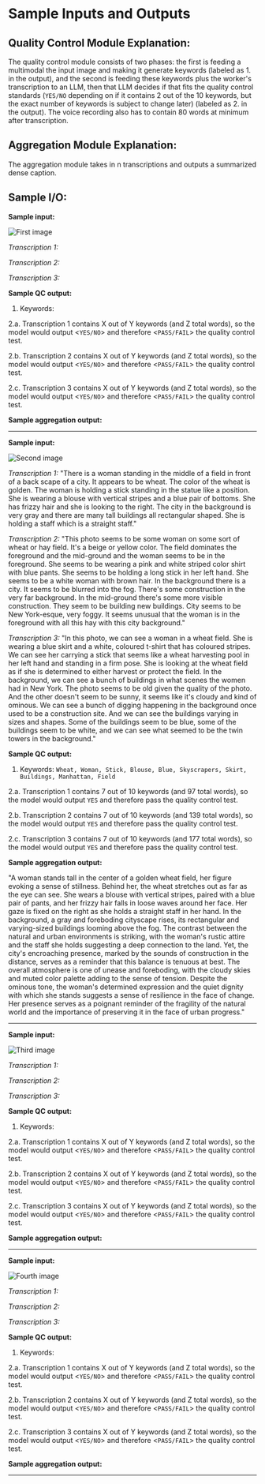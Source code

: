 # Sample Inputs and Outputs 
## Quality Control Module Explanation:
The quality control module consists of two phases: the first is feeding a multimodal the input image and making it generate keywords (labeled as 1. in the output), and the second is feeding these keywords plus the worker's transcription to an LLM, then that LLM decides if that fits the quality control standards (`YES/NO` depending on if it contains 2 out of the 10 keywords, but the exact number of keywords is subject to change later) (labeled as 2. in the output). The voice recording also has to contain 80 words at minimum after transcription.

## Aggregation Module Explanation:
The aggregation module takes in n transcriptions and outputs a summarized dense caption.


## Sample I/O:
**Sample input:**

![First image](./image1.jpeg)

*Transcription 1:* 

*Transcription 2:* 

*Transcription 3:* 

**Sample QC output:**
1. Keywords:
   
2.a. Transcription 1 contains X out of Y keywords (and Z total words), so the model would output <`YES/NO`> and therefore <`PASS/FAIL`> the quality control test.

2.b. Transcription 2 contains X out of Y keywords (and Z total words), so the model would output <`YES/NO`> and therefore <`PASS/FAIL`> the quality control test.

2.c. Transcription 3 contains X out of Y keywords (and Z total words), so the model would output <`YES/NO`> and therefore <`PASS/FAIL`> the quality control test.

**Sample aggregation output:**

---
**Sample input:**

![Second image](./image2.jpg)

*Transcription 1:* "There is a woman standing in the middle of a field in front of a back scape of a city. It appears to be wheat. The color of the wheat is golden. The woman is holding a stick standing in the statue like a position. She is wearing a blouse with vertical stripes and a blue pair of bottoms. She has frizzy hair and she is looking to the right. The city in the background is very gray and there are many tall buildings all rectangular shaped. She is holding a staff which is a straight staff."

*Transcription 2:* "This photo seems to be some woman on some sort of wheat or hay field. It's a beige or yellow color. The field dominates the foreground and the mid-ground and the woman seems to be in the foreground. She seems to be wearing a pink and white striped color shirt with blue pants. She seems to be holding a long stick in her left hand. She seems to be a white woman with brown hair. In the background there is a city. It seems to be blurred into the fog. There's some construction in the very far background. In the mid-ground there's some more visible construction. They seem to be building new buildings. City seems to be New York-esque, very foggy. It seems unusual that the woman is in the foreground with all this hay with this city background."

*Transcription 3:* "In this photo, we can see a woman in a wheat field. She is wearing a blue skirt and a white, coloured t-shirt that has coloured stripes. We can see her carrying a stick that seems like a wheat harvesting pool in her left hand and standing in a firm pose. She is looking at the wheat field as if she is determined to either harvest or protect the field. In the background, we can see a bunch of buildings in what scenes the women had in New York. The photo seems to be old given the quality of the photo. And the other doesn't seem to be sunny, it seems like it's cloudy and kind of ominous. We can see a bunch of digging happening in the background once used to be a construction site. And we can see the buildings varying in sizes and shapes. Some of the buildings seem to be blue, some of the buildings seem to be white, and we can see what seemed to be the twin towers in the background."

**Sample QC output:**
1. Keywords: `Wheat, Woman, Stick, Blouse, Blue, Skyscrapers, Skirt, Buildings, Manhattan, Field`

2.a. Transcription 1 contains 7 out of 10 keywords (and 97 total words), so the model would output `YES` and therefore pass the quality control test.
  
2.b. Transcription 2 contains 7 out of 10 keywords (and 139 total words), so the model would output `YES` and therefore pass the quality control test.
  
2.c. Transcription 3 contains 7 out of 10 keywords (and 177 total words), so the model would output `YES` and therefore pass the quality control test.

**Sample aggregation output:**

"A woman stands tall in the center of a golden wheat field, her figure evoking a sense of stillness. Behind her, the wheat stretches out as far as the eye can see. She wears a blouse with vertical stripes, paired with a blue pair of pants, and her frizzy hair falls in loose waves around her face. Her gaze is fixed on the right as she holds a straight staff in her hand. In the background, a gray and foreboding cityscape rises, its rectangular and varying-sized buildings looming above the fog. The contrast between the natural and urban environments is striking, with the woman's rustic attire and the staff she holds suggesting a deep connection to the land. Yet, the city's encroaching presence, marked by the sounds of construction in the distance, serves as a reminder that this balance is tenuous at best. The overall atmosphere is one of unease and foreboding, with the cloudy skies and muted color palette adding to the sense of tension. Despite the ominous tone, the woman's determined expression and the quiet dignity with which she stands suggests a sense of resilience in the face of change. Her presence serves as a poignant reminder of the fragility of the natural world and the importance of preserving it in the face of urban progress."


---
**Sample input:**

![Third image](./image3.jpg)

*Transcription 1:* 

*Transcription 2:* 

*Transcription 3:* 

**Sample QC output:**
1. Keywords:
   
2.a. Transcription 1 contains X out of Y keywords (and Z total words), so the model would output <`YES/NO`> and therefore <`PASS/FAIL`> the quality control test.

2.b. Transcription 2 contains X out of Y keywords (and Z total words), so the model would output <`YES/NO`> and therefore <`PASS/FAIL`> the quality control test.

2.c. Transcription 3 contains X out of Y keywords (and Z total words), so the model would output <`YES/NO`> and therefore <`PASS/FAIL`> the quality control test.

**Sample aggregation output:**

---
**Sample input:**

![Fourth image](./image4.jpg)

*Transcription 1:* 

*Transcription 2:* 

*Transcription 3:* 

**Sample QC output:**
1. Keywords:
   
2.a. Transcription 1 contains X out of Y keywords (and Z total words), so the model would output <`YES/NO`> and therefore <`PASS/FAIL`> the quality control test.

2.b. Transcription 2 contains X out of Y keywords (and Z total words), so the model would output <`YES/NO`> and therefore <`PASS/FAIL`> the quality control test.

2.c. Transcription 3 contains X out of Y keywords (and Z total words), so the model would output <`YES/NO`> and therefore <`PASS/FAIL`> the quality control test.

**Sample aggregation output:**

---
